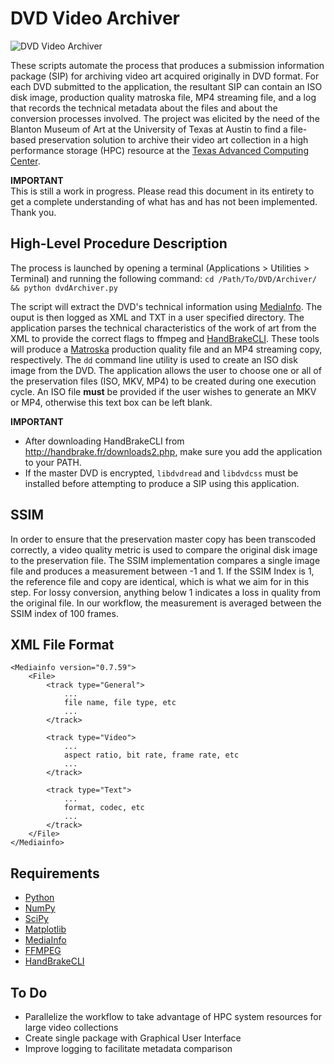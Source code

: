 # DVD Video Archiver

![DVD Video Archiver](https://dl.dropboxusercontent.com/u/25652072/DVD-Video-Archiver.jpg)

These scripts automate the process that produces a submission information package (SIP) for archiving video art acquired originally in DVD format. For each DVD submitted to the application,
the resultant SIP can contain an ISO disk image, production quality matroska file, MP4 streaming file, and a log that records the technical metadata about the files and about the conversion processes involved. The project was elicited by the need of the Blanton Museum of Art at the University of Texas at Austin to find a file-based preservation solution to archive their video art collection 
in a high performance storage (HPC) resource at the [Texas Advanced Computing Center](http://www.tacc.utexas.edu/).

**IMPORTANT**  
This is still a work in progress. Please read this document in its entirety to get a complete understanding of what has and has not been implemented. Thank you.


## High-Level Procedure Description

The process is launched by opening a terminal (Applications > Utilities > Terminal) and running the following command:
	`cd /Path/To/DVD/Archiver/ && python dvdArchiver.py`


The script will extract the DVD's technical information using [MediaInfo](http://mediainfo.sourceforge.net/en). The ouput is then logged as XML and TXT in a user specified directory. The application parses the technical characteristics of the work of art from the XML to provide the correct flags to ffmpeg and [HandBrakeCLI](https://trac.handbrake.fr/wiki/CLIGuide). These tools will produce a [Matroska](http://www.matroska.org/) production quality file and an MP4 streaming copy, respectively. The `dd` command line utility is used to create an ISO disk image from the DVD. The application allows the user to choose one or all of the preservation files (ISO, MKV, MP4) to be created during one execution cycle. An ISO file **must** be provided if the user wishes to generate an MKV or MP4, otherwise this text box can be left blank.    

**IMPORTANT**   
* After downloading HandBrakeCLI from http://handbrake.fr/downloads2.php, make sure you add the application to your PATH.   
* If the master DVD is encrypted, `libdvdread` and `libdvdcss` must be installed before attempting to produce a SIP using this application. 


## SSIM

In order to ensure that the preservation master copy has been transcoded correctly, a video quality metric is used to compare the original disk image to the preservation file. The SSIM implementation compares a single image file and produces a measurement between -1 and 1. If the SSIM Index is 1, the reference file and copy are identical, which is what we aim for in this step. For lossy conversion, anything below 1 indicates a loss in quality from the original file. In our workflow, the measurement is averaged between the SSIM index of 100 frames.


## XML File Format

```
<Mediainfo version="0.7.59">
	<File>
		<track type="General">
			...
			file name, file type, etc
			...
		</track>

		<track type="Video">
			...
			aspect ratio, bit rate, frame rate, etc
			...
		</track>

		<track type="Text">
			...
			format, codec, etc
			...
		</track>
	</File>
</Mediainfo>
```


## Requirements

* [Python](http://www.python.org/) 
* [NumPy](http://www.numpy.org/)
* [SciPy](http://www.scipy.org/)
* [Matplotlib](http://matplotlib.org/)
* [MediaInfo](http://mediainfo.sourceforge.net/en)
* [FFMPEG](http://ffmpeg.org/ffmpeg.html)
* [HandBrakeCLI](https://trac.handbrake.fr/wiki/CLIGuide)


## To Do

* Parallelize the workflow to take advantage of HPC system resources for large video collections
* Create single package with Graphical User Interface
* Improve logging to facilitate metadata comparison 
